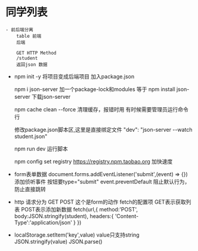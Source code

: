 # 同学列表
    - 前后端分离
        table 前端
        后端

        GET HTTP Method
        /student
        返回json 数据

-   npm init -y 将项目变成后端项目  加入package.json

    npm i json-server  加一个package-lock和modules 等于 npm install json-server 下载json-server

    npm cache clean --force 清理缓存，报错时用  有时候需要管理员运行命令行

    修改package.json脚本区,这里是直接绑定文件  "dev": "json-server --watch student.json"

    npm run dev  运行脚本

    npm config set registry https://registry.npm.taobao.org 加快速度

- form表单数据
    document.forms.addEventListener('submit',(event) => {}) 添加侦听事件 按钮要type="submit"
    event.preventDefault 阻止默认行为，防止直接跳转

- http 请求分为 GET POST 这个是form的动作
    fetch的配置项  GET表示获取列表 POST表示添加新数据
    fetch(url,{
        method:'POST',
        body:JSON.stringify(student),
        headers:{
            'Content-Type':'application/json'
        }
    })

- localStorage.setItem('key',value)   value只支持string   JSON.stringify(value)  JSON.parse()

    


    